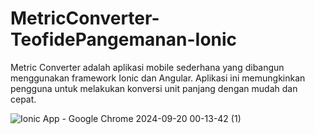 # MetricConverter-TeofidePangemanan-Ionic

Metric Converter adalah aplikasi mobile sederhana yang dibangun menggunakan framework Ionic dan Angular. Aplikasi ini memungkinkan pengguna untuk melakukan konversi unit panjang dengan mudah dan cepat.

![Ionic App - Google Chrome 2024-09-20 00-13-42 (1)](https://github.com/user-attachments/assets/98f83c69-0969-471d-b770-10ddd6cf81c4)
